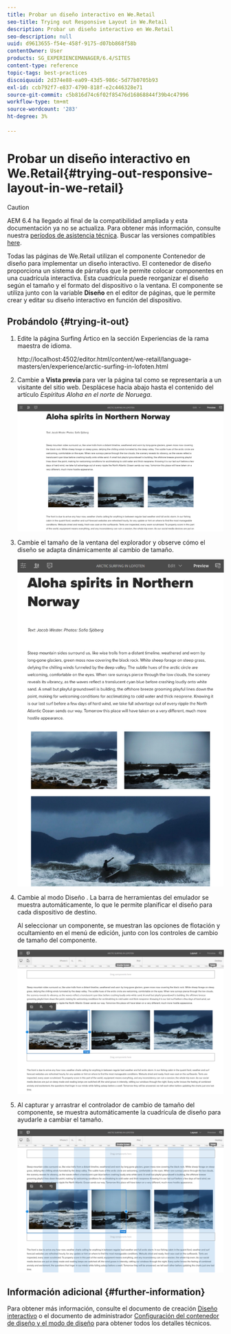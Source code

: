```yaml
---
title: Probar un diseño interactivo en We.Retail
seo-title: Trying out Responsive Layout in We.Retail
description: Probar un diseño interactivo en We.Retail
seo-description: null
uuid: d9613655-f54e-458f-9175-d07bb868f58b
contentOwner: User
products: SG_EXPERIENCEMANAGER/6.4/SITES
content-type: reference
topic-tags: best-practices
discoiquuid: 2d374e88-ea09-43d5-986c-5d77b0705b93
exl-id: ccb792f7-e837-4790-818f-e2c446328e71
source-git-commit: c5b816d74c6f02f85476d16868844f39b4c47996
workflow-type: tm+mt
source-wordcount: '283'
ht-degree: 3%

---
```


# Probar un diseño interactivo en We.Retail{#trying-out-responsive-layout-in-we-retail}

>[!CAUTION]
>
>AEM 6.4 ha llegado al final de la compatibilidad ampliada y esta documentación ya no se actualiza. Para obtener más información, consulte nuestra [períodos de asistencia técnica](https://helpx.adobe.com/es/support/programs/eol-matrix.html). Buscar las versiones compatibles [here](https://experienceleague.adobe.com/docs/).

Todas las páginas de We.Retail utilizan el componente Contenedor de diseño para implementar un diseño interactivo. El contenedor de diseño proporciona un sistema de párrafos que le permite colocar componentes en una cuadrícula interactiva. Esta cuadrícula puede reorganizar el diseño según el tamaño y el formato del dispositivo o la ventana. El componente se utiliza junto con la variable **Diseño** en el editor de páginas, que le permite crear y editar su diseño interactivo en función del dispositivo.

## Probándolo {#trying-it-out}

1. Edite la página Surfing Ártico en la sección Experiencias de la rama maestra de idioma.

   http://localhost:4502/editor.html/content/we-retail/language-masters/en/experience/arctic-surfing-in-lofoten.html

1. Cambie a **Vista previa** para ver la página tal como se representaría a un visitante del sitio web. Desplácese hacia abajo hasta el contenido del artículo *Espíritus Aloha en el norte de Noruega*.

   ![chlimage_1-178](assets/chlimage_1-178.png)

1. Cambie el tamaño de la ventana del explorador y observe cómo el diseño se adapta dinámicamente al cambio de tamaño.

   ![chlimage_1-179](assets/chlimage_1-179.png)

1. Cambie al modo Diseño . La barra de herramientas del emulador se muestra automáticamente, lo que le permite planificar el diseño para cada dispositivo de destino.

   Al seleccionar un componente, se muestran las opciones de flotación y ocultamiento en el menú de edición, junto con los controles de cambio de tamaño del componente.

   ![chlimage_1-180](assets/chlimage_1-180.png)

1. Al capturar y arrastrar el controlador de cambio de tamaño del componente, se muestra automáticamente la cuadrícula de diseño para ayudarle a cambiar el tamaño.

   ![chlimage_1-181](assets/chlimage_1-181.png)

## Información adicional {#further-information}

Para obtener más información, consulte el documento de creación [Diseño interactivo](/help/sites-authoring/responsive-layout.md) o el documento de administrador [Configuración del contenedor de diseño y el modo de diseño](/help/sites-administering/configuring-responsive-layout.md) para obtener todos los detalles técnicos.
